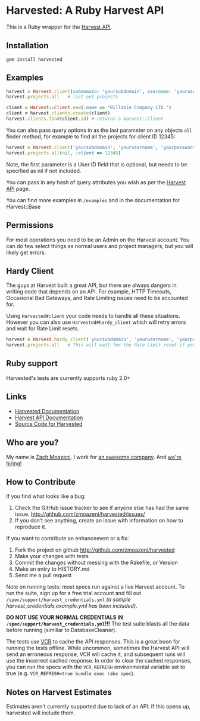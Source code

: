 # Harvested: A Ruby Harvest API

This is a Ruby wrapper for the [Harvest API](http://www.getharvest.com/api).

## Installation

    gem install harvested

## Examples

```ruby
harvest = Harvest.client(subdomain: 'yoursubdomain', username: 'yourusername', password: 'yourpassword')
harvest.projects.all   # list out projects

client = Harvest::Client.new(:name => "Billable Company LTD.")
client = harvest.clients.create(client)
harvest.clients.find(client.id) # returns a Harvest::Client
```

You can also pass query options in as the last parameter on any objects `all` finder
method, for example to find all the projects for client ID 12345:

```ruby
harvest = Harvest.client('yoursubdomain', 'yourusername', 'yourpassword')
harvest.projects.all(nil, :client => 12345)
```

Note, the first parameter is a User ID field that is optional, but needs to be specified
as nil if not included.

You can pass in any hash of query attributes you wish as per the
[Harvest API](http://www.getharvest.com/api) page.

You can find more examples in `/examples` and in the documentation for Harvest::Base

## Permissions

For most operations you need to be an Admin on the Harvest account. You can do few select things as normal users and project managers, but you will likely get errors.

## Hardy Client

The guys at Harvest built a great API, but there are always dangers in writing code that depends on an API. For example, HTTP Timeouts, Occasional Bad Gateways, and Rate Limiting issues need to be accounted for.

Using `Harvested#client` your code needs to handle all these situations. However you can also use `Harvested#hardy_client` which will retry errors and wait for Rate Limit resets.

```ruby
harvest = Harvest.hardy_client('yoursubdomain', 'yourusername', 'yourpassword')
harvest.projects.all   # This will wait for the Rate Limit reset if you have gone over your limit
```

## Ruby support

Harvested's tests are currently supports ruby 2.0+

## Links

* [Harvested Documentation](http://rdoc.info/projects/zmoazeni/harvested)
* [Harvest API Documentation](http://www.getharvest.com/api)
* [Source Code for Harvested](http://github.com/zmoazeni/harvested)

## Who are you? ##

My name is [Zach Moazeni](https://twitter.com/zmoazeni). I work for [an
awesome company](http://www.getharvest.com/). And [we're
hiring!](http://www.getharvest.com/careers)

## How to Contribute

If you find what looks like a bug:

1. Check the GitHub issue tracker to see if anyone else has had the same issue.
http://github.com/zmoazeni/harvested/issues/
2. If you don’t see anything, create an issue with information on how to reproduce it.

If you want to contribute an enhancement or a fix:

1. Fork the project on github http://github.com/zmoazeni/harvested
2. Make your changes with tests
3. Commit the changes without messing with the Rakefile, or Version
4. Make an entry to HISTORY.md
5. Send me a pull request

Note on running tests: most specs run against a live Harvest account. To run the suite, sign up for a free trial account and fill out `/spec/support/harvest_credentials.yml` *(a sample harvest_credentials.example.yml has been included)*.

**DO NOT USE YOUR NORMAL CREDENTIALS IN `/spec/support/harvest_credentials.yml`!!!** The test suite blasts all the data before running (similiar to DatabaseCleaner).

The tests use [VCR](https://github.com/myronmarston/vcr) to cache the API responses. This is a great boon for running the tests offline. While uncommon, sometimes the Harvest API will send an erroneous response, VCR will cache it, and subsequent runs will use the incorrect cached response. In order to clear the cached responses, you can run the specs with the `VCR_REFRESH` environmental variable set to true (e.g. `VCR_REFRESH=true bundle exec rake spec`).

## Notes on Harvest Estimates

Estimates aren't currently supported due to lack of an API. If this opens up, harvested will include them.

